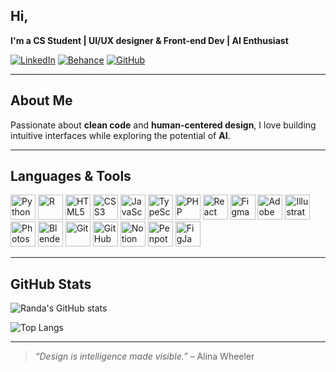 ## Hi,
**I'm a CS Student |  UI/UX designer & Front-end Dev |  AI Enthusiast**

[![LinkedIn](https://img.shields.io/badge/LinkedIn-0077B5?style=for-the-badge&logo=linkedin&logoColor=white)](https://www.linkedin.com/in/randa-lakab-a351871b5/)
[![Behance](https://img.shields.io/badge/Behance-1769FF?style=for-the-badge&logo=behance&logoColor=white)](https://www.behance.net/randalakab)
[![GitHub](https://img.shields.io/badge/GitHub-100000?style=for-the-badge&logo=github&logoColor=white)](https://github.com/Randa-Lakab)

---

## About Me
Passionate about **clean code** and **human-centered design**, I love building intuitive interfaces while exploring the potential of **AI**.  
 
---
## Languages & Tools

<p align="left">
  <img src="https://cdn.jsdelivr.net/gh/devicons/devicon/icons/python/python-original.svg" alt="Python" width="40" height="40" title="Python"/>
  <img src="https://cdn.jsdelivr.net/gh/devicons/devicon/icons/r/r-original.svg" alt="R" width="40" height="40" title="R"/>
  <img src="https://cdn.jsdelivr.net/gh/devicons/devicon/icons/html5/html5-original.svg" alt="HTML5" width="40" height="40" title="HTML5"/>
  <img src="https://cdn.jsdelivr.net/gh/devicons/devicon/icons/css3/css3-original.svg" alt="CSS3" width="40" height="40" title="CSS3"/>
  <img src="https://cdn.jsdelivr.net/gh/devicons/devicon/icons/javascript/javascript-original.svg" alt="JavaScript" width="40" height="40" title="JavaScript"/>
  <img src="https://cdn.jsdelivr.net/gh/devicons/devicon/icons/typescript/typescript-original.svg" alt="TypeScript" width="40" height="40" title="TypeScript"/>
  <img src="https://cdn.jsdelivr.net/gh/devicons/devicon/icons/php/php-original.svg" alt="PHP" width="40" height="40" title="PHP"/>
  <img src="https://cdn.jsdelivr.net/gh/devicons/devicon/icons/react/react-original.svg" alt="React" width="40" height="40" title="React"/>
  <img src="https://cdn.jsdelivr.net/gh/devicons/devicon/icons/figma/figma-original.svg" alt="Figma" width="40" height="40" title="Figma"/>
  <img src="https://cdn.jsdelivr.net/gh/devicons/devicon/icons/xd/xd-plain.svg" alt="Adobe XD" width="40" height="40" title="Adobe XD"/>
  <img src="https://cdn.jsdelivr.net/gh/devicons/devicon/icons/illustrator/illustrator-plain.svg" alt="Illustrator" width="40" height="40" title="Adobe Illustrator"/>
  <img src="https://cdn.jsdelivr.net/gh/devicons/devicon/icons/photoshop/photoshop-plain.svg" alt="Photoshop" width="40" height="40" title="Adobe Photoshop"/>
  <img src="https://cdn.jsdelivr.net/gh/devicons/devicon/icons/blender/blender-original.svg" alt="Blender" width="40" height="40" title="Blender"/>
  <img src="https://cdn.jsdelivr.net/gh/devicons/devicon/icons/git/git-original.svg" alt="Git" width="40" height="40" title="Git"/>
  <img src="https://cdn.jsdelivr.net/gh/devicons/devicon/icons/github/github-original.svg" alt="GitHub" width="40" height="40" title="GitHub"/>
  <img src="https://cdn.jsdelivr.net/gh/simple-icons/simple-icons/icons/notion.svg" alt="Notion" width="40" height="40" title="Notion"/>
  <img src="https://cdn.jsdelivr.net/gh/simple-icons/simple-icons/icons/penpot.svg" alt="Penpot" width="40" height="40" title="Penpot"/>
  <img src="https://cdn.jsdelivr.net/gh/simple-icons/simple-icons/icons/figma.svg" alt="FigJam" width="40" height="40" title="FigJam"/>
</p>

---
##  GitHub Stats
![Randa's GitHub stats](https://github-readme-stats.vercel.app/api?username=Randa-Lakab&show_icons=true&theme=radical)  

![Top Langs](https://github-readme-stats.vercel.app/api/top-langs/?username=Randa-Lakab&layout=compact&theme=radical)  

---

> *“Design is intelligence made visible.”* – Alina Wheeler

